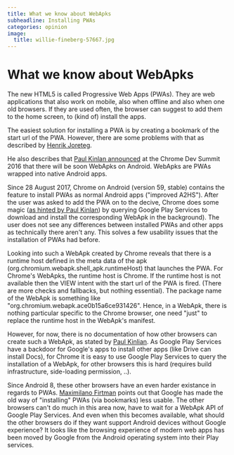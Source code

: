```yaml
---
title: What we know about WebApks
subheadline: Installing PWAs
categories: opinion
image:
  title: willie-fineberg-57667.jpg
---
```


# What we know about WebApks

The new HTML5 is called Progressive Web Apps (PWAs). They are web applications that also work on mobile,
also when offline and also when one old browsers. If they are used often, the browser can suggest to
add them to the home screen, to (kind of) install the apps.

The easiest solution for installing a PWA is by creating a bookmark of the start url of the PWA. 
However, there are some problems with that as described by [Henrik Joreteg](https://joreteg.com/blog/installing-web-apps-for-real#the-time-has-come). 

He also describes that [Paul Kinlan announced](https://youtu.be/YJwrBbze_Ec?t=21m33s) at the Chrome Dev Summit 2016 
that there will be soon WebApks on Android. WebApks are PWAs wrapped into native Android apps.

Since 28 August 2017, Chrome on Android (version 59, stable) contains the feature to install PWAs as normal Android apps ("improved A2HS"). 
After the user was asked to add the PWA on to the decive, Chrome does some magic 
([as hinted by Paul Kinlan](https://twitter.com/Paul_Kinlan/status/9021861366464143369)) by querying Google Play Services 
to download and install the corresponding WebApk in the background). 
The user does not see any differences between installed PWAs and other apps as technically there aren't any. This 
solves a few usability issues that the installation of PWAs had before.

Looking into such a WebApk created by Chrome reveals that there is a runtime host defined in the meta data of the apk
(org.chromium.webapk.shell_apk.runtimeHost) that launches the PWA. For Chrome's WebApks, the runtime host is Chrome. 
If the runtime host is not available then the VIEW intent with the start url of the PWA is fired. 
(There are more checks and fallbacks, but nothing essential). The package name of the WebApk is something like 
"org.chromium.webapk.ace0b15a6ce931426". Hence, in a WebApk, there is nothing particular specific 
to the Chrome browser, one need "just" to replace the runtime host in the WebApk's manifest.

However, for now, there is no documentation of how other browsers can create such a WebApk, as stated 
by [Paul Kinlian](https://twitter.com/Paul_Kinlan/status/901849918884773888).
As Google Play Services have a backdoor for Google's apps to install other apps (like Drive can install Docs), for Chrome it is 
easy to use Google Play Services to query the installation of a WebApk, for other browsers this is hard (requires build infrastructure, 
side-loading permission, ..).

Since Android 8, these other browsers have an even harder existance in regards to PWAs. 
[Maximilano Firtman](https://medium.com/@firt/android-oreo-takes-a-bite-out-of-progressive-web-apps-30b7e854648f) points out 
that Google has made the old way of "installing" PWAs (via bookmarks) less usable. The other browsers can't do much in this area
now, have to wait for a WebApk API of Google Play Services. And even when this becomes available, 
what should the other browsers do if they want support Android devices without Google experience? It looks like 
the browsing experience of modern web apps has been moved by Google from the Android operating system into their Play services.
